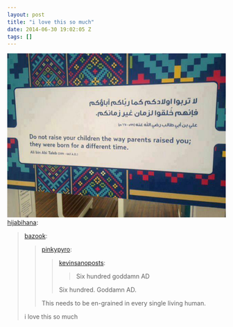 ```yaml
---
layout: post
title: "i love this so much"
date: 2014-06-30 19:02:05 Z
tags: []
---
```

![](/media/2014/06/90375579361.jpg)
[hijabihana](http://hijabihana.tumblr.com/post/72208937976/bazook-pinkypyro-kevinsanoposts-six):

> [bazook](http://bazook.tumblr.com/post/71682651521/pinkypyro-kevinsanoposts-six-hundred):
> 
> > [pinkypyro](http://pinkypyro.tumblr.com/post/64963545653/kevinsanoposts-six-hundred-goddamn-ad-six):
> > 
> > > [kevinsanoposts](http://kevinsanoposts.tumblr.com/post/64945447194/six-hundred-goddamn-ad):
> > > 
> > > > Six hundred goddamn AD
> > > 
> > > Six hundred. Goddamn AD.
> > 
> > This needs to be en-grained in every single living human.
> 
> i love this so much
